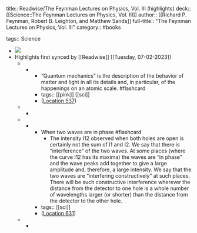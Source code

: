 title:: Readwise/The Feynman Lectures on Physics, Vol. III (highlights)
deck:: [[Science::The Feynman Lectures on Physics, Vol. III]]
author:: [[Richard P. Feynman, Robert B. Leighton, and Matthew Sands]]
full-title:: "The Feynman Lectures on Physics, Vol. III"
category:: #books

tags:: Science

- ![](https://m.media-amazon.com/images/I/71UKZp0NUyL._SY160.jpg)
- Highlights first synced by [[Readwise]] [[Tuesday, 07-02-2023]]
	- -
		- “Quantum mechanics” is the description of the behavior of matter and light in all its details and, in particular, of the happenings on an atomic scale. #flashcard
		- tags:: [[pink]] [[sci]]
		- ([Location 537](https://readwise.io/to_kindle?action=open&asin=B06XC9JGQJ&location=537))
	- -
	- -
		- When two waves are in phase #flashcard
			- The intensity I12 observed when both holes are open is certainly not the sum of I1 and I2. We say that there is “interference” of the two waves. At some places (where the curve I12 has its maxima) the waves are “in phase” and the wave peaks add together to give a large amplitude and, therefore, a large intensity. We say that the two waves are “interfering constructively” at such places. There will be such constructive interference wherever the distance from the detector to one hole is a whole number of wavelengths larger (or shorter) than the distance from the detector to the other hole.
		- tags:: [[sci]]
		- ([Location 631](https://readwise.io/to_kindle?action=open&asin=B06XC9JGQJ&location=631))
	- -